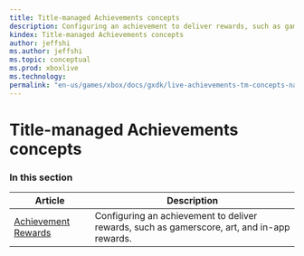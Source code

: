 ```yaml
---
title: Title-managed Achievements concepts
description: Configuring an achievement to deliver rewards, such as gamerscore, art, and in-app rewards.
kindex: Title-managed Achievements concepts
author: jeffshi
ms.author: jeffshi
ms.topic: conceptual
ms.prod: xboxlive
ms.technology: 
permalink: "en-us/games/xbox/docs/gxdk/live-achievements-tm-concepts-nav.html"
---
```


# Title-managed Achievements concepts


### In this section

| Article | Description |
|---------|-------------|
| [Achievement Rewards](live-achievement-rewards.md) | Configuring an achievement to deliver rewards, such as gamerscore, art, and in-app rewards. |
